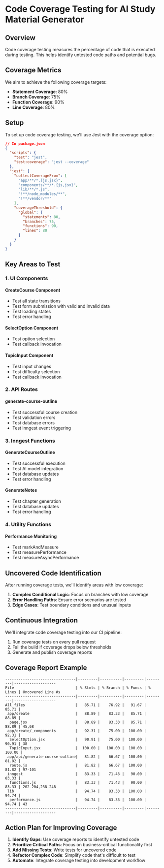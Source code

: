 # Code Coverage Testing for AI Study Material Generator

## Overview

Code coverage testing measures the percentage of code that is executed during testing. This helps identify untested code paths and potential bugs.

## Coverage Metrics

We aim to achieve the following coverage targets:

- **Statement Coverage**: 80%
- **Branch Coverage**: 75%
- **Function Coverage**: 90%
- **Line Coverage**: 80%

## Setup

To set up code coverage testing, we'll use Jest with the coverage option:

```json
// In package.json
{
  "scripts": {
    "test": "jest",
    "test:coverage": "jest --coverage"
  },
  "jest": {
    "collectCoverageFrom": [
      "app/**/*.{js,jsx}",
      "components/**/*.{js,jsx}",
      "lib/**/*.js",
      "!**/node_modules/**",
      "!**/vendor/**"
    ],
    "coverageThreshold": {
      "global": {
        "statements": 80,
        "branches": 75,
        "functions": 90,
        "lines": 80
      }
    }
  }
}
```

## Key Areas to Test

### 1. UI Components

#### CreateCourse Component
- Test all state transitions
- Test form submission with valid and invalid data
- Test loading states
- Test error handling

#### SelectOption Component
- Test option selection
- Test callback invocation

#### TopicInput Component
- Test input changes
- Test difficulty selection
- Test callback invocation

### 2. API Routes

#### generate-course-outline
- Test successful course creation
- Test validation errors
- Test database errors
- Test Inngest event triggering

### 3. Inngest Functions

#### GenerateCourseOutline
- Test successful execution
- Test AI model integration
- Test database updates
- Test error handling

#### GenerateNotes
- Test chapter generation
- Test database updates
- Test error handling

### 4. Utility Functions

#### Performance Monitoring
- Test markAndMeasure
- Test measurePerformance
- Test measureAsyncPerformance

## Uncovered Code Identification

After running coverage tests, we'll identify areas with low coverage:

1. **Complex Conditional Logic**: Focus on branches with low coverage
2. **Error Handling Paths**: Ensure error scenarios are tested
3. **Edge Cases**: Test boundary conditions and unusual inputs

## Continuous Integration

We'll integrate code coverage testing into our CI pipeline:

1. Run coverage tests on every pull request
2. Fail the build if coverage drops below thresholds
3. Generate and publish coverage reports

## Coverage Report Example

```
--------------------------------|---------|----------|---------|---------|-------------------
File                            | % Stmts | % Branch | % Funcs | % Lines | Uncovered Line #s 
--------------------------------|---------|----------|---------|---------|-------------------
All files                       |   85.71 |    76.92 |   91.67 |   85.71 |                   
 app/create                     |   88.89 |    83.33 |   85.71 |   88.89 |                   
  page.jsx                      |   88.89 |    83.33 |   85.71 |   88.89 | 45,68             
 app/create/_components         |   92.31 |    75.00 |  100.00 |   92.31 |                   
  SelectOption.jsx              |   90.91 |    75.00 |  100.00 |   90.91 | 38                
  TopicInput.jsx                |  100.00 |   100.00 |  100.00 |  100.00 |                   
 app/api/generate-course-outline|   81.82 |    66.67 |  100.00 |   81.82 |                   
  route.js                      |   81.82 |    66.67 |  100.00 |   81.82 | 97-101            
 inngest                        |   83.33 |    71.43 |   90.00 |   83.33 |                   
  functions.js                  |   83.33 |    71.43 |   90.00 |   83.33 | 202-204,238-248   
 lib                            |   94.74 |    83.33 |  100.00 |   94.74 |                   
  performance.js                |   94.74 |    83.33 |  100.00 |   94.74 | 43                
--------------------------------|---------|----------|---------|---------|-------------------
```

## Action Plan for Improving Coverage

1. **Identify Gaps**: Use coverage reports to identify untested code
2. **Prioritize Critical Paths**: Focus on business-critical functionality first
3. **Add Missing Tests**: Write tests for uncovered code
4. **Refactor Complex Code**: Simplify code that's difficult to test
5. **Automate**: Integrate coverage testing into development workflow